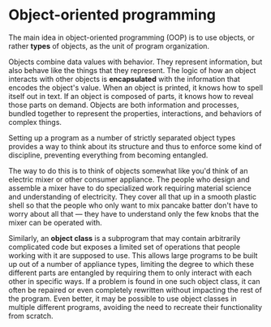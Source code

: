 # Object-oriented programming

The main idea in object-oriented programming (OOP) is to use objects, or
rather **types** of objects, as the unit of program organization.

Objects combine data values with behavior. They represent information,
but also behave like the things that they represent. The logic of how an
object interacts with other objects is **encapsulated** with the
information that encodes the object's value. When an object is printed,
it knows how to spell itself out in text. If an object is composed of
parts, it knows how to reveal those parts on demand. Objects are both
information and processes, bundled together to represent the properties,
interactions, and behaviors of complex things.

Setting up a program as a number of strictly separated object types
provides a way to think about its structure and thus to enforce some
kind of discipline, preventing everything from becoming entangled.

The way to do this is to think of objects somewhat like you'd think of
an electric mixer or other consumer appliance. The people who design and
assemble a mixer have to do specialized work requiring material science
and understanding of electricity. They cover all that up in a smooth
plastic shell so that the people who only want to mix pancake batter
don't have to worry about all that — they have to understand only the
few knobs that the mixer can be operated with.

Similarly, an **object class** is a subprogram that may contain
arbitrarily complicated code but exposes a limited set of operations
that people working with it are supposed to use. This allows large
programs to be built up out of a number of appliance types, limiting the
degree to which these different parts are entangled by requiring them to
only interact with each other in specific ways. If a problem is found in
one such object class, it can often be repaired or even completely
rewritten without impacting the rest of the program. Even better, it may
be possible to use object classes in multiple different programs,
avoiding the need to recreate their functionality from scratch.
